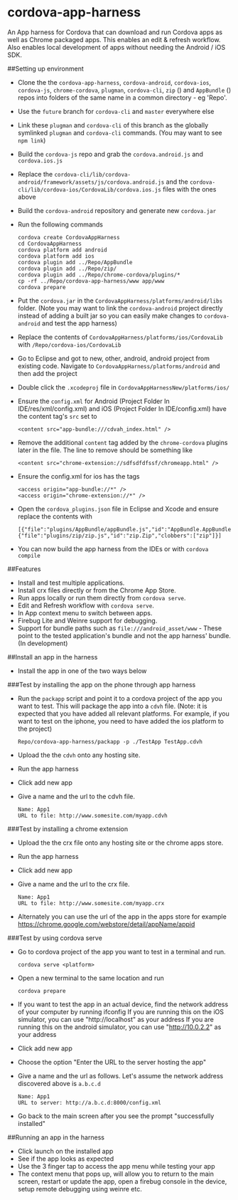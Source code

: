 cordova-app-harness
===================

An App harness for Cordova that can download and run Cordova apps as well as Chrome packaged apps. This enables an edit &amp; refresh workflow. Also enables local development of apps without needing the Android / iOS SDK.

##Setting up environment

*   Clone the the `cordova-app-harness`, `cordova-android`, `cordova-ios`, `cordova-js`, `chrome-cordova`, `plugman`, `cordova-cli`, `zip` ([](https://github.com/MobileChromeApps/zip)) and `AppBundle` ([](https://github.com/MobileChromeApps/AppBundle)) repos into folders of the same name in a common directory - eg 'Repo'.
*   Use the `future` branch for `cordova-cli` and `master` everywhere else
*   Link these `plugman` and `cordova-cli` of this branch as the globally symlinked `plugman` and `cordova-cli` commands. (You may want to see `npm link`)
*   Build the `cordova-js` repo and grab the `cordova.android.js` and `cordova.ios.js`
*   Replace the `cordova-cli/lib/cordova-android/framework/assets/js/cordova.android.js` and the `cordova-cli/lib/cordova-ios/CordovaLib/cordova.ios.js` files with the ones above
*   Build the `cordova-android` repository and generate new `cordova.jar`
*   Run the following commands

        cordova create CordovaAppHarness
        cd CordovaAppHarness
        cordova platform add android
        cordova platform add ios
        cordova plugin add ../Repo/AppBundle
        cordova plugin add ../Repo/zip/
        cordova plugin add ../Repo/chrome-cordova/plugins/*
        cp -rf ../Repo/cordova-app-harness/www app/www
        cordova prepare

*   Put the `cordova.jar` in the `CordovaAppHarness/platforms/android/libs` folder. (Note you may want to link the `cordova-android` project directly instead of adding a built jar so you can easily make changes to `cordova-android` and test the app harness)
*   Replace the contents of `CordovaAppHarness/platforms/ios/CordovaLib` with `/Repo/cordova-ios/CordovaLib`
*   Go to Eclipse and got to new, other, android, android project from existing code. Navigate to `CordovaAppHarness/platforms/android` and then add the project
*   Double click the  `.xcodeproj` file in `CordovaAppHarnessNew/platforms/ios/`
*   Ensure the `config.xml` for Android (Project Folder In IDE/res/xml/config.xml) and iOS (Project Folder In IDE/config.xml) have the content tag's `src` set to

        <content src="app-bundle:///cdvah_index.html" />

*   Remove the additional `content` tag added by the `chrome-cordova` plugins later in the file. The line to remove should be something like

        <content src="chrome-extension://sdfsdfdfssf/chromeapp.html" />

*   Ensure the config.xml for ios has the tags

        <access origin="app-bundle://*" />
        <access origin="chrome-extension://*" />

*   Open the `cordova_plugins.json` file in Eclipse and Xcode and ensure replace the contents with

        [{"file":"plugins/AppBundle/appBundle.js","id":"AppBundle.AppBundle"},{"file":"plugins/zip/zip.js","id":"zip.Zip","clobbers":["zip"]}]

*   You can now build the app harness from the IDEs or with `cordova compile`

##Features

*   Install and test multiple applications.
*   Install crx files directly or from the Chrome App Store.
*   Run apps locally or run them directly from `cordova serve`.
*   Edit and Refresh workflow with `cordova serve`.
*   In App context menu to switch between apps.
*   Firebug Lite and Weinre support for debugging.
*   Support for bundle paths such as `file:///android_asset/www` - These point to the tested application's bundle and not the app harness' bundle. (In development)

##Install an app in the harness

*   Install the app in one of the two ways below

###Test by installing the app on the phone through app harness
*   Run the `packapp` script and point it to a cordova project of the app you want to test. This will package the app into a `cdvh` file. (Note: it is expected that you have added all relevant platforms. For example, if you want to test on the iphone, you need to have added the ios platform to the project)

        Repo/cordova-app-harness/packapp -p ./TestApp TestApp.cdvh

*   Upload the the `cdvh` onto any hosting site.
*   Run the app harness
*   Click add new app
*   Give a name and the url to the cdvh file.

        Name: App1
        URL to file: http://www.somesite.com/myapp.cdvh

###Test by installing a chrome extension
*   Upload the the crx file onto any hosting site or the chrome apps store.
*   Run the app harness
*   Click add new app
*   Give a name and the url to the crx file.

        Name: App1
        URL to file: http://www.somesite.com/myapp.crx

*   Alternately you can use the url of the app in the apps store for example https://chrome.google.com/webstore/detail/appName/appid

###Test by using cordova serve
*   Go to cordova project of the app you want to test in a terminal and run.

        cordova serve <platform>

*   Open a new terminal to the same location and run

        cordova prepare

*   If you want to test the app in an actual device, find the network address of your computer by running ifconfig
    If you are running this on the iOS simulator, you can use "http://localhost" as your address
    If you are running this on the android simulator, you can use "http://10.0.2.2" as your address
*   Click add new app
*   Choose the option "Enter the URL to the server hosting the app"
*   Give a name and the url as follows. Let's assume the network address discovered above is `a.b.c.d`

        Name: App1
        URL to server: http://a.b.c.d:8000/config.xml

*   Go back to the main screen after you see the prompt "successfully installed"

##Running an app in the harness
*   Click launch on the installed app
*   See if the app looks as expected
*   Use the 3 finger tap to access the app menu while testing your app
*   The context menu that pops up, will allow you to return to the main screen, restart or update the app, open a firebug console in the device, setup remote debugging using weinre etc.
